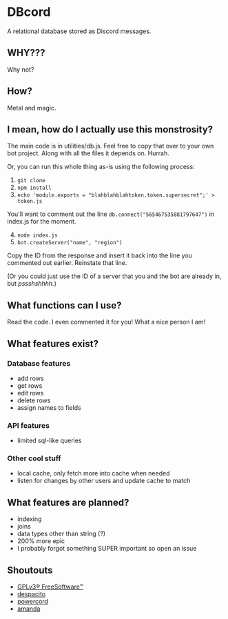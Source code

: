 # DBcord

A relational database stored as Discord messages.

## WHY???

Why not?

## How?

Metal and magic.

## I mean, how do I actually use this monstrosity?

The main code is in utilities/db.js. Feel free to copy that over to your own bot project. Along with all the files it depends on. Hurrah.

Or, you can run this whole thing as-is using the following process:

1. `git clone`
2. `npm install`
3. `echo 'module.exports = "blahblahblahtoken.token.supersecret";' > token.js`

You'll want to comment out the line `db.connect("565467535881797647")` in index.js for the moment.

4. `node index.js`
5. `bot.createServer("name", "region")`

Copy the ID from the response and insert it back into the line you commented out earlier. Reinstate that line.

(Or you could just use the ID of a server that you and the bot are already in, but *pssshshhhh.*)

## What functions can I use?

Read the code. I even commented it for you! What a nice person I am!

## What features exist?

### Database features

- add rows
- get rows
- edit rows
- delete rows
- assign names to fields

### API features

- limited sql-like queries

### Other cool stuff

- local cache, only fetch more into cache when needed
- listen for changes by other users and update cache to match

## What features are planned?

- indexing
- joins
- data types other than string (?)
- 200% more epic
- I probably forgot something SUPER important so open an issue

## Shoutouts

- [GPLv3® FreeSoftware™](https://en.wikipedia.org/wiki/Freeware)
- [despacito](https://youtu.be/dQw4w9WgXcQ)
- [powercord](https://powercord.dev/)
- [amanda](https://discord-bots.ga/amanda)